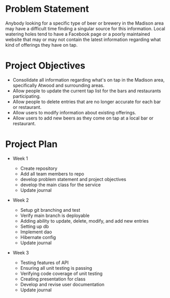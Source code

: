 # Problem Statement

Anybody looking for a specific type of beer or brewery in the Madison area may have a difficult time finding a singular 
source for this information. Local watering holes tend to have a Facebook page or a poorly maintained website that may or may
not contain the latest information regarding what kind of offerings they have on tap. 

# Project Objectives

- Consolidate all information regarding what's on tap in the Madison area, specifically Atwood and surrounding areas. 
- Allow people to update the current tap list for the bars and restaurants participating.
- Allow people to delete entries that are no longer accurate for each bar or restaurant. 
- Allow users to modify information about existing offerings. 
- Allow users to add new beers as they come on tap at a local bar or restaurant. 

# Project Plan 

- Week 1 
    - Create repository
    - Add all team members to repo 
    - develop problem statement and project objectives 
    - develop the main class for the service 
    - Update journal

- Week 2
    - Setup git branching and test 
    - Verify main branch is deployable 
    - Adding ability to update, delete, modify, and add new entries
    - Setting up db
    - Implement dao
    - Hibernate config 
    - Update journal

- Week 3
    - Testing features of API
    - Ensuring all unit testing is passing
    - Verifying code coverage of unit testing
    - Creating presentation for class 
    - Develop and revise user documentation 
    - Update journal 
